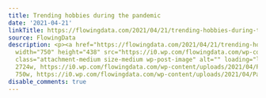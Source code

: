 ```yaml
---
title: Trending hobbies during the pandemic
date: '2021-04-21'
linkTitle: https://flowingdata.com/2021/04/21/trending-hobbies-during-the-pandemic/
source: FlowingData
description: <p><a href="https://flowingdata.com/2021/04/21/trending-hobbies-during-the-pandemic/"><img
  width="750" height="438" src="https://i0.wp.com/flowingdata.com/wp-content/uploads/2021/04/Pandemic-hobbies.png?fit=750%2C438&amp;ssl=1"
  class="attachment-medium size-medium wp-post-image" alt="" loading="lazy" srcset="https://i0.wp.com/flowingdata.com/wp-content/uploads/2021/04/Pandemic-hobbies.png?w=2724&amp;ssl=1
  2724w, https://i0.wp.com/flowingdata.com/wp-content/uploads/2021/04/Pandemic-hobbies.png?resize=750%2C438&amp;ssl=1
  750w, https://i0.wp.com/flowingdata.com/wp-content/uploads/2021/04/Pandemic ...
disable_comments: true
---
```

<p><a href="https://flowingdata.com/2021/04/21/trending-hobbies-during-the-pandemic/"><img width="750" height="438" src="https://i0.wp.com/flowingdata.com/wp-content/uploads/2021/04/Pandemic-hobbies.png?fit=750%2C438&amp;ssl=1" class="attachment-medium size-medium wp-post-image" alt="" loading="lazy" srcset="https://i0.wp.com/flowingdata.com/wp-content/uploads/2021/04/Pandemic-hobbies.png?w=2724&amp;ssl=1 2724w, https://i0.wp.com/flowingdata.com/wp-content/uploads/2021/04/Pandemic-hobbies.png?resize=750%2C438&amp;ssl=1 750w, https://i0.wp.com/flowingdata.com/wp-content/uploads/2021/04/Pandemic ...